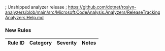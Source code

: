﻿; Unshipped analyzer release
; https://github.com/dotnet/roslyn-analyzers/blob/main/src/Microsoft.CodeAnalysis.Analyzers/ReleaseTrackingAnalyzers.Help.md
                            

### New Rules

Rule ID | Category | Severity | Notes
--------|----------|----------|-------
